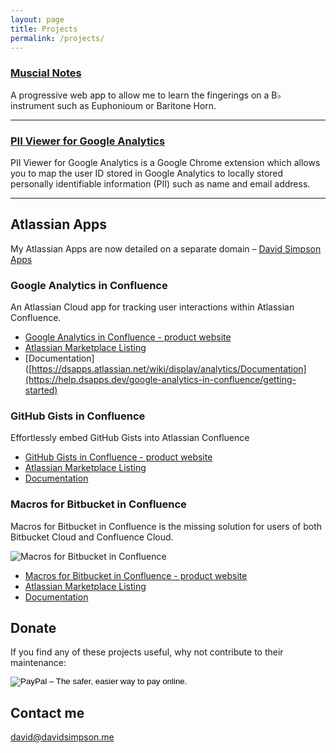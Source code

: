 ```yaml
---
layout: page
title: Projects
permalink: /projects/
---
```


### [Muscial Notes](/labs/musical-notes)

A progressive web app to allow me to learn the fingerings on a B&#9837; instrument such as Euphonioum or Baritone Horn.

---

### [PII Viewer for Google Analytics](/pii-viewer-for-google-analytics/)

PII Viewer for Google Analytics is a Google Chrome extension which allows you to map the user ID stored in Google Analytics to locally stored personally identifiable information (PII) such as name and email address.

---

## Atlassian Apps

My Atlassian Apps are now detailed on a separate domain &ndash; <a href="https://www.dsapps.dev/" target="_blank">David Simpson Apps</a>

### Google Analytics in Confluence

An Atlassian Cloud app for tracking user interactions within Atlassian Confluence.

- [Google Analytics in Confluence - product website](https://www.dsapps.dev/products/google-analytics-in-confluence/)
- [Atlassian Marketplace Listing](https://marketplace.atlassian.com/plugins/me.davidsimpson.confluence.addon.google-analytics-for-confluence/cloud/overview)
- [Documentation]([https://dsapps.atlassian.net/wiki/display/analytics/Documentation](https://help.dsapps.dev/google-analytics-in-confluence/getting-started)

### GitHub Gists in Confluence

Effortlessly embed GitHub Gists into Atlassian Confluence

- [GitHub Gists in Confluence - product website](https://www.dsapps.dev/products/github-gists-in-confluence/)
- [Atlassian Marketplace Listing](https://marketplace.atlassian.com/plugins/me.davidsimpson.confluence.addon.gister/cloud/overview)
- [Documentation](https://dsapps.atlassian.net/wiki/spaces/gister)

### Macros for Bitbucket in Confluence

Macros for Bitbucket in Confluence is the missing solution for users of both Bitbucket Cloud and Confluence Cloud.

![Macros for Bitbucket in Confluence](https://dsapps.atlassian.net/wiki/download/attachments/11567116/4-macros.png?version=1&modificationDate=1445942143501&cacheVersion=1&api=v2&effects=border-simple,blur-border)

- [Macros for Bitbucket in Confluence - product website](https://www.dsapps.dev/products/macros-for-bitbucket-in-confluence/)
- [Atlassian Marketplace Listing](https://marketplace.atlassian.com/plugins/me.davidsimpson.confluence.addon.bitbucket-issues/cloud/overview)
- [Documentation](https://dsapps.atlassian.net/wiki/spaces/bitbucket)


## Donate

If you find any of these projects useful, why not contribute to their maintenance:

<form action="https://www.paypal.com/cgi-bin/webscr" method="post" target="_top">
   <input type="hidden" name="cmd" value="_s-xclick">
   <input type="hidden" name="hosted_button_id" value="47SSZXRKTN6FJ">
   <input type="image" src="https://www.paypalobjects.com/en_GB/i/btn/btn_donate_SM.gif" border="0" name="submit" alt="PayPal – The safer, easier way to pay online."><img alt="" border="0" src="https://www.paypalobjects.com/en_GB/i/scr/pixel.gif" width="1" height="1">
</form>

## Contact me

[david@davidsimpson.me](mailto:david+project+page@davidsimpson.me)

